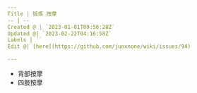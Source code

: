 ```yaml
---
Title | 锻炼 按摩
-- | --
Created @ | `2023-01-01T09:56:28Z`
Updated @| `2023-02-22T04:16:58Z`
Labels | ``
Edit @| [here](https://github.com/junxnone/wiki/issues/94)

---
```

- 背部按摩
- 四肢按摩

